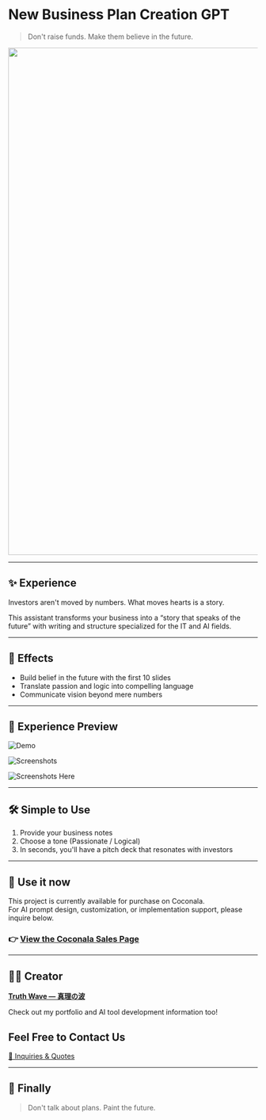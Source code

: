 # New Business Plan Creation GPT

> Don't raise funds.
> Make them believe in the future.

<p align="center">
<img width="1536" height="1024" alt="新規事業計画書GPTs" src="https://github.com/user-attachments/assets/92d5105e-0155-47a3-a425-9d0fd6a8dd76" />
</p>



---

## ✨ Experience

Investors aren't moved by numbers.
What moves hearts is a story.

This assistant transforms your business into a “story that speaks of the future”
with writing and structure specialized for the IT and AI fields.

---

## 🚀 Effects

- Build belief in the future with the first 10 slides
- Translate passion and logic into compelling language
- Communicate vision beyond mere numbers

---

## 📸 **Experience Preview**

![Demo]()

![Screenshots](https://github.com/truthwave/GPT-for-new-business-plan-proposals/blob/main/English/business-plan-childcare-support-app.png)

![Screenshots Here](https://github.com/truthwave/GPT-for-new-business-plan-proposals/blob/main/English/company-strength-manufacturing-ai.png)

---

## 🛠 Simple to Use

1. Provide your business notes<br>
2. Choose a tone (Passionate / Logical)<br>
3. In seconds, you'll have a pitch deck that resonates with investors

---

## 🛒 Use it now

This project is currently available for purchase on Coconala.  
For AI prompt design, customization, or implementation support, please inquire below.


### 👉 [View the Coconala Sales Page](https://coconala.com/contents_market/pictures/cmfw6skpq099nal0huc9c9tzi)

---


## 🧑‍💻 Creator

**[Truth Wave ― 真理の波](https://github.com/truthwave)**  

Check out my portfolio and AI tool development information too!

## Feel Free to Contact Us
[📩 Inquiries & Quotes](mailto:realmadrid71214591@gmail.com)

---

## 🏁 Finally

> Don't talk about plans.
> Paint the future.

